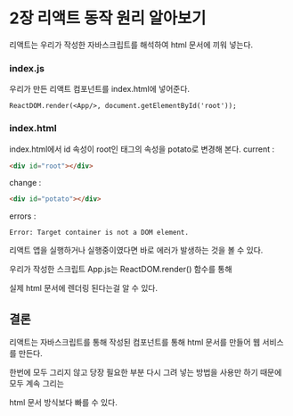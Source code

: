 # 2장 리액트 동작 원리 알아보기
 리액트는 우리가 작성한 자바스크립트를 해석하여 html 문서에 끼워 넣는다.
 
 ### index.js
  우리가 만든 리액트 컴포넌트를 index.html에 넣어준다.
 ```react
 ReactDOM.render(<App/>, document.getElementById('root'));
 ```
 
### index.html
index.html에서 id 속성이 root인 태그의 속성을 potato로 변경해 본다.
current :
```html
<div id="root"></div>
```
change :
```html
<div id="potato"></div>
```
errors :
```
Error: Target container is not a DOM element.
```
리액트 앱을 실행하거나 실행중이였다면 바로 에러가 발생하는 것을 볼 수 있다.

우리가 작성한 스크립트 App.js는 ReactDOM.render() 함수를 통해 

실제 html 문서에 렌더링 된다는걸 알 수 있다.

## 결론
 리액트는 자바스크립트를 통해 작성된 컴포넌트를 통해 html 문서를 만들어 웹 서비스를 만든다.
 
 한번에 모두 그리지 않고 당장 필요한 부분 다시 그려 넣는 방법을 사용만 하기 때문에 모두 계속 그리는
 
 html 문서 방식보다 빠를 수 있다.
 
  
